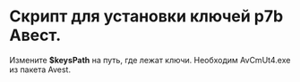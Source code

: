 # Cкрипт для установки ключей p7b Авест.
Измените **$keysPath** на путь, где лежат ключи.
Необходим AvCmUt4.exe из пакета Avest.